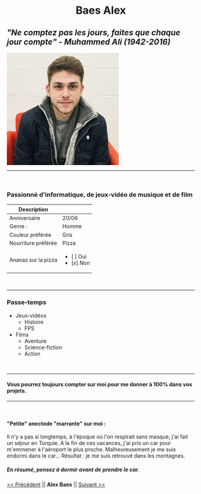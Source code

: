 <h1 align=center>Baes Alex</p> 

*"Ne comptez pas les jours, faites que chaque jour compte" - Muhammed Ali (1942-2016)*
---
<img align="middle" src="./Alex.jpg" width="300" height="300" />

---

&nbsp;

### Passionné d'informatique, de jeux-vidéo de musique et de film 

| Description |  |
| -----------  | ----------- |
| Anniversaire | 20/06 |
| Genre :      | Homme |
| Couleur préférée | Gris |
| Nourriture préférée | Pizza |
| Ananas sur la pizza | <ul><li> [ ] Oui </li> <li> [x] Non </li></lu>

&nbsp;

---

### Passe-temps 
- Jeux-vidéos
    - Histoire
    - FPS
- Films 
    - Aventure 
    - Science-fiction
    - Action 

&nbsp;

--- 

#### Vous pourrez toujours compter sur moi pour me donner à 100% dans vos projets.

---
&nbsp;

#### "Petite" anectode "marrante" sur moi  :
Il n'y a pas si longtemps, à l'époque où l'on respirait sans masque, j'ai fait un séjour en Turquie. A la fin de ces vacances, 
j'ai pris un car pour m'emmener à l'aéroport le plus proche. Malheureusement je me suis endormi dans le car... 
    Résultat : je me suis retrouvé dans les montagnes.

##### En résumé, pensez à dormir avant de prendre le car.


[<< Précédent](https://github.com/sebwylleman/challenge-markdown) || **Alex Baes** || [Suivant >>](https://github.com/alikhalife/markdown-challenge)

